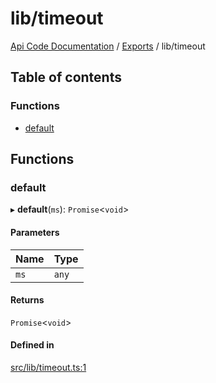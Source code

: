 # lib/timeout
 
[Api Code Documentation](../README.md) / [Exports](../modules.md) / lib/timeout

## Table of contents

### Functions

- [default](lib_timeout.md#default)

## Functions

### default

▸ **default**(`ms`): `Promise`\<`void`\>

#### Parameters

| Name | Type |
| :------ | :------ |
| `ms` | `any` |

#### Returns

`Promise`\<`void`\>

#### Defined in

[src/lib/timeout.ts:1](https://github.com/openkfw/TruBudget/blob/965031f/api/src/lib/timeout.ts#L1)
